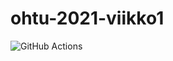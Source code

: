 # ohtu-2021-viikko1
![GitHub Actions](https://github.com/TuuliTG/ohtu-2021-viikko1/actions/workflows/Java%20CI%20with%20Gradle/badge.svg)
